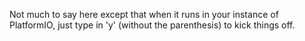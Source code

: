 Not much to say here except that when it runs in your instance of PlatformIO, just type in 'y' (without the parenthesis) to kick things off.
